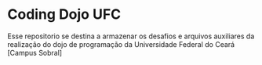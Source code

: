 # Coding Dojo UFC

Esse repositorio se destina a armazenar os desafios e arquivos auxiliares da realização do dojo de programação da Universidade Federal do Ceará [Campus Sobral]
